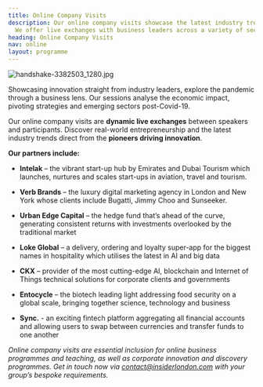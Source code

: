 ```yaml
---
title: Online Company Visits
description: Our online company visits showcase the latest industry trends post-Covid-19.
  We offer live exchanges with business leaders across a variety of sectors.
heading: Online Company Visits
nav: online
layout: programme
---
```


![handshake-3382503_1280.jpg](/uploads/handshake-3382503_1280.jpg)

Showcasing innovation straight from industry leaders, explore the pandemic through a business lens. Our sessions analyse the economic impact, pivoting strategies and emerging sectors post-Covid-19. 

Our online company visits are **dynamic live exchanges** between speakers and participants. Discover real-world entrepreneurship and the latest industry trends direct from the **pioneers driving innovation**.
  
   
**Our partners include:**

- **Intelak** – the vibrant start-up hub by Emirates and Dubai Tourism which launches, nurtures and scales start-ups in aviation, travel and tourism.

- **Verb Brands** – the luxury digital marketing agency in London and New York whose clients include Bugatti, Jimmy Choo and Sunseeker.

- **Urban Edge Capital** – the hedge fund that’s ahead of the curve, generating consistent returns with investments overlooked by the traditional market

- **Loke Global** – a delivery, ordering and loyalty super-app for the biggest names in hospitality which utilises the latest in AI and big data 

- **CKX** – provider of the most cutting-edge AI, blockchain and Internet of Things technical solutions for corporate clients and governments

- **Entocycle** – the biotech leading light addressing food security on a global scale, bringing together science, technology and business

- **Sync.**  - an exciting fintech platform aggregating all financial accounts and allowing users to swap between currencies and transfer funds to one another


_Online company visits are essential inclusion for online business programmes and teaching, as well as corporate innovation and discovery programmes. Get in touch now via [contact@insiderlondon.com](mailto:contact@insiderlondon.com) with your group’s bespoke requirements._
